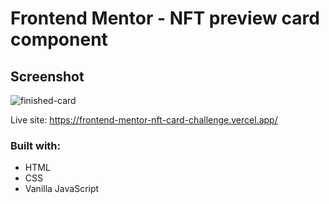 # Frontend Mentor - NFT preview card component

## Screenshot

![finished-card](https://user-images.githubusercontent.com/72778896/145683018-9a020c24-f180-47ba-a016-6a72a2ef2b2f.jpg)

Live site: https://frontend-mentor-nft-card-challenge.vercel.app/

### Built with:
- HTML
- CSS
- Vanilla JavaScript
